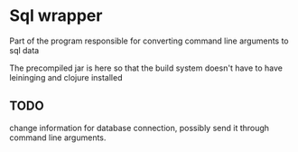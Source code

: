 # Sql wrapper
Part of the program responsible for converting command line arguments
to sql data

The precompiled jar is here so that the build system doesn't have to
have leininging and clojure installed

## TODO
change information for database connection, possibly send it through
command line arguments.
